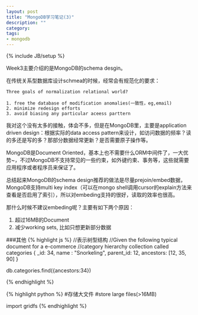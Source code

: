```yaml
---
layout: post
title: "MongoDB学习笔记(3)"
description: ""
category: 
tags:
- mongodb
---
```

{% include JB/setup %}

Week3主要介绍的是MongoDB的schema desgin。

在传统关系型数据库设计schmea的时候，经常会有规范化的要求：


	Three goals of normalization relational world?

	1. free the database of modification anomalies(一致性，eg,email)
	2. minimize redesign efforts
	3. avoid biasing any particular aceess parttern

我对这个没有太多的接触，体会不多，但是在MongoDB里，主要是application driven design：根据实际的data access pattern来设计，如访问数据的频率？读的多还是写的多？那部分数据经常更新？是否需要原子操作等。

MongoDB是Document Oriented，基本上也不需要什么ORM中间件了，一大优势~，不过MongoDB不支持常见的一些约束，如外键约束、事务等，这些就需要应用程序或者程序员来保证了。

总结起来MongoDB的schema design推荐的做法是尽量prejoin/embed数据，MongoDB支持multi key index（可以在mongo shell调用cursor的explain方法来查看是否启用了索引），所以对embeding支持的很好，读取的效率也很高。

那什么时候不建议embeding呢？主要有如下两个原因：

1. 超过16MB的Document
2. 减少working sets, 比如只想更新部分数据


###其他
{% highlight js %}
//表示树型结构
//Given the following typical document for a e-commerce
//category hierarchy collection called categories
{
  _id: 34,
  name : "Snorkeling",
  parent_id: 12,
  ancestors: [12, 35, 90]
}

db.categories.find({ancestors:34})

{% endhighlight %}

{% highlight python %}
#存储大文件
#store large files(>16MB)

import gridfs
{% endhighlight %}